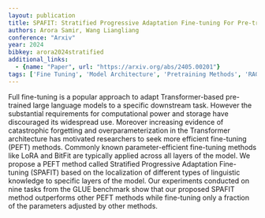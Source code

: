 ```yaml
---
layout: publication
title: SPAFIT: Stratified Progressive Adaptation Fine-tuning For Pre-trained Large Language Models
authors: Arora Samir, Wang Liangliang
conference: "Arxiv"
year: 2024
bibkey: arora2024stratified
additional_links:
  - {name: "Paper", url: "https://arxiv.org/abs/2405.00201"}
tags: ['Fine Tuning', 'Model Architecture', 'Pretraining Methods', 'RAG', 'Training Techniques', 'Transformer']
---
```

Full fine-tuning is a popular approach to adapt Transformer-based pre-trained large language models to a specific downstream task. However the substantial requirements for computational power and storage have discouraged its widespread use. Moreover increasing evidence of catastrophic forgetting and overparameterization in the Transformer architecture has motivated researchers to seek more efficient fine-tuning (PEFT) methods. Commonly known parameter-efficient fine-tuning methods like LoRA and BitFit are typically applied across all layers of the model. We propose a PEFT method called Stratified Progressive Adaptation Fine-tuning (SPAFIT) based on the localization of different types of linguistic knowledge to specific layers of the model. Our experiments conducted on nine tasks from the GLUE benchmark show that our proposed SPAFIT method outperforms other PEFT methods while fine-tuning only a fraction of the parameters adjusted by other methods.
